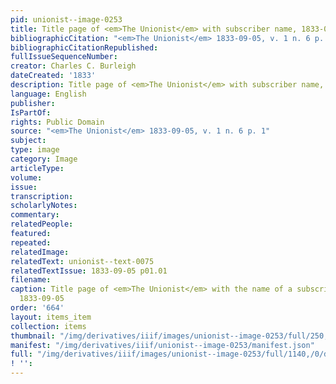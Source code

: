 ```yaml
---
pid: unionist--image-0253
title: Title page of <em>The Unionist</em> with subscriber name, 1833-09-05
bibliographicCitation: "<em>The Unionist</em> 1833-09-05, v. 1 n. 6 p. 1"
bibliographicCitationRepublished: 
fullIssueSequenceNumber: 
creator: Charles C. Burleigh
dateCreated: '1833'
description: Title page of <em>The Unionist</em> with subscriber name, 1833-09-05
language: English
publisher: 
IsPartOf: 
rights: Public Domain
source: "<em>The Unionist</em> 1833-09-05, v. 1 n. 6 p. 1"
subject: 
type: image
category: Image
articleType: 
volume: 
issue: 
transcription: 
scholarlyNotes: 
commentary: 
relatedPeople: 
featured: 
repeated: 
relatedImage: 
relatedText: unionist--text-0075
relatedTextIssue: 1833-09-05 p01.01
filename: 
caption: Title page of <em>The Unionist</em> with the name of a subscriber, John McLellan,
  1833-09-05
order: '664'
layout: items_item
collection: items
thumbnail: "/img/derivatives/iiif/images/unionist--image-0253/full/250,/0/default.jpg"
manifest: "/img/derivatives/iiif/unionist--image-0253/manifest.json"
full: "/img/derivatives/iiif/images/unionist--image-0253/full/1140,/0/default.jpg"
! '': 
---
```

